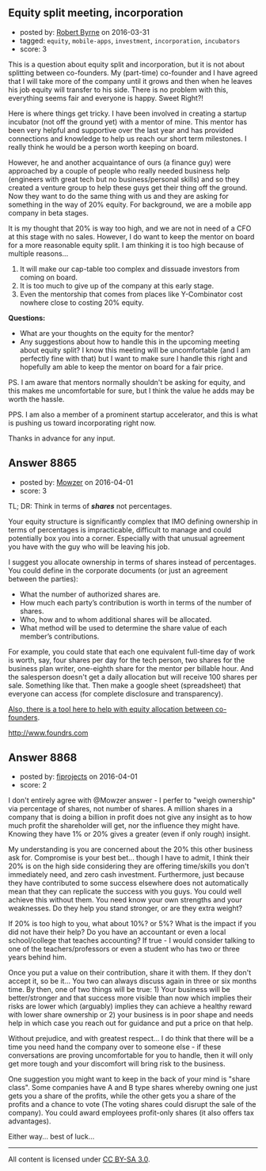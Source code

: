 ## Equity split meeting, incorporation

- posted by: [Robert Byrne](https://stackexchange.com/users/5232876/robert-byrne) on 2016-03-31
- tagged: `equity`, `mobile-apps`, `investment`, `incorporation`, `incubators`
- score: 3

This is a question about equity split and incorporation, but it is not about splitting between co-founders. My (part-time) co-founder and I have agreed that I will take more of the company until it grows and then when he leaves his job equity will transfer to his side. There is no problem with this, everything seems fair and everyone is happy. Sweet Right?!

Here is where things get tricky. I have been involved in creating a startup incubator (not off the ground yet) with a mentor of mine. This mentor has been very helpful and supportive over the last year and has provided connections and knowledge to help us reach our short term milestones. I really think he would be a person worth keeping on board.

However, he and another acquaintance of ours (a finance guy) were approached by a couple of people who really needed business help (engineers with great tech but no business/personal skills) and so they created a venture group to help these guys get their thing off the ground. Now they want to do the same thing with us and they are asking for something in the way of 20% equity. For background, we are a mobile app company in beta stages.

It is my thought that 20% is way too high, and we are not in need of a CFO at this stage with no sales. However, I do want to keep the mentor on board for a more reasonable equity split. I am thinking it is too high because of multiple reasons...

 1. It will make our cap-table too complex and dissuade investors from coming on board.
 2. It is too much to give up of the company at this early stage.
 3. Even the mentorship that comes from places like Y-Combinator cost nowhere close to costing 20% equity.

**Questions:**

 - What are your thoughts on the equity for the mentor?
 - Any suggestions about how to handle this in the upcoming meeting about equity split? I know this meeting will be uncomfortable (and I am perfectly fine with that) but I want to make sure I handle this right and hopefully am able to keep the mentor on board for a fair price.

PS. I am aware that mentors normally shouldn't be asking for equity, and this makes me uncomfortable for sure, but I think the value he adds may be worth the hassle.

PPS. I am also a member of a prominent startup accelerator, and this is what is pushing us toward incorporating right now.

Thanks in advance for any input.


## Answer 8865

- posted by: [Mowzer](https://stackexchange.com/users/1803081/mowzer) on 2016-04-01
- score: 3

<p>TL; DR: Think in terms of <strong><em>shares</em></strong> not percentages.</p>

<p>Your equity structure is significantly complex that IMO defining ownership in terms of percentages is impracticable, difficult to manage and could potentially box you into a corner. Especially with that unusual agreement you have with the guy who will be leaving his job.</p>

<p>I suggest you allocate ownership in terms of shares instead of percentages. You could define in the corporate documents (or just an agreement between the parties):</p>

<ul>
<li>What the number of authorized shares are.</li>
<li>How much each party&rsquo;s contribution is worth in terms of the number of shares.</li>
<li>Who, how and to whom additional shares will be allocated.</li>
<li>What method will be used to determine the share value of each member&rsquo;s contributions.</li>
</ul>

<p>For example, you could state that each one equivalent full-time day of work is worth, say, four shares per day for the tech person, two shares for the business plan writer, one-eighth share for the mentor per billable hour. And the salesperson doesn't get a daily allocation but will receive 100 shares per sale. Something like that. Then make a google sheet (spreadsheet) that everyone can access (for complete disclosure and transparency).</p>

<p><a href="http://www.foundrs.com" rel="nofollow">Also, there is a tool here to help with equity allocation between co-founders</a>.</p>

<p><a href="http://www.foundrs.com" rel="nofollow">http://www.foundrs.com</a></p>



## Answer 8868

- posted by: [fiprojects](https://stackexchange.com/users/5370155/fiprojects) on 2016-04-01
- score: 2

I don't entirely agree with @Mowzer answer - I perfer to "weigh ownership" via percentage of shares, not number of shares. A million shares in a company that is doing a billion in profit does not give any insight as to how much profit the shareholder will get, nor the influence they might have. Knowing they have 1% or 20% gives a greater (even if only rough) insight.

My understanding is you are concerned about the 20% this other business ask for. Compromise is your best bet... though I have to admit, I think their 20% is on the high side considering they are offering time/skills you don't immediately need, and zero cash investment. Furthermore, just because they have contributed to some success elsewhere does not automatically mean that they can replicate the success with you guys. You could well achieve this without them. You need know your own strengths and your weaknesses. Do they help you stand stronger, or are they extra weight?

If 20% is too high to you, what about 10%? or 5%? What is the impact if you did not have their help? Do you have an accountant or even a local school/college that teaches accounting? If true - I would consider talking to one of the teachers/professors or even a student who has two or three years behind him.

Once you put a value on their contribution, share it with them. If they don't accept it, so be it... You two can always discuss again in three or six months time. By then, one of two things will be true: 1) Your business will be better/stronger and that success more visible than now which implies their risks are lower which (arguably) implies they can achieve a healthy reward with lower share ownership or 2) your business is in poor shape and needs help in which case you reach out for guidance and put a price on that help.

Without prejudice, and with greatest respect... I do think that there will be a time you need hand the company over to someone else - if these conversations are proving uncomfortable for you to handle, then it will only get more tough and your discomfort will bring risk to the business.

One suggestion you might want to keep in the back of your mind is "share class".  Some companies have A and B type shares whereby owning one just gets you a share of the profits, while the other gets you a share of the profits and a chance to vote (The voting shares could disrupt the sale of the company). You could award employees profit-only shares (it also offers tax advantages).

Either way... best of luck...



---

All content is licensed under [CC BY-SA 3.0](https://creativecommons.org/licenses/by-sa/3.0/).
